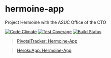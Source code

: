 # hermoine-app
Project Hermoine with the ASUC Office of the CTO

[![Code Climate](https://codeclimate.com/github/pragaashp/hermoine-app/badges/gpa.svg)](https://codeclimate.com/github/pragaashp/hermoine-app)
[![Test Coverage](https://codeclimate.com/github/pragaashp/hermoine-app/badges/coverage.svg)](https://codeclimate.com/github/pragaashp/hermoine-app/coverage)
[![Build Status](https://travis-ci.org/pragaashp/hermoine-app.svg?branch=master)](https://travis-ci.org/pragaashp/hermoine-app)

> [PivotalTracker: Hermoine-App](https://www.pivotaltracker.com/n/projects/1546067)

> [HerokuApp: Hermoine-App](http://hermoine.herokuapp.com)
